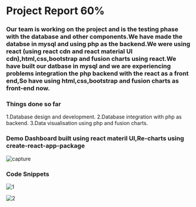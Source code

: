 # Project Report 60%

### Our team is working on the project and is the testing phase with the database and other components.We have made the databse in mysql and using php as the backend.We were using react (using react cdn and react material UI cdn),html,css,bootstrap and fusion charts using react.We have built our datbase in mysql and we are experiencing problems integration the php backend with the react as a front end,So have using html,css,bootstrap and fusion charts as front-end now.


### Things done so far
1.Database design and development.
2.Database integration with php as backend.
3.Data visualisation using php and fusion charts.

### Demo Dashboard built using react materil UI,Re-charts using create-react-app-package

![capture](https://user-images.githubusercontent.com/41308248/48298273-8f363f80-e46f-11e8-84e1-30d4d2480cd1.PNG)

### Code Snippets

![1](https://user-images.githubusercontent.com/41308248/48298296-1be0fd80-e470-11e8-9c23-080cefda9585.PNG)

![2](https://user-images.githubusercontent.com/41308248/48298297-1be0fd80-e470-11e8-8d02-03f1aafd0655.PNG)

